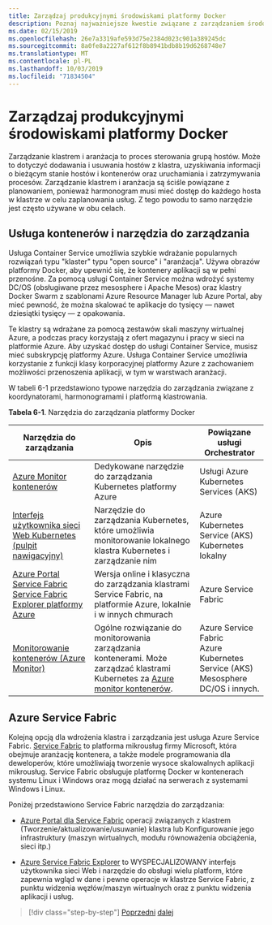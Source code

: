 ```yaml
---
title: Zarządzaj produkcyjnymi środowiskami platformy Docker
description: Poznaj najważniejsze kwestie związane z zarządzaniem środowiskiem produkcyjnym opartym na kontenerach.
ms.date: 02/15/2019
ms.openlocfilehash: 26e7a3319afe593d75e2384d023c901a389245dc
ms.sourcegitcommit: 8a0fe8a2227af612f8b8941bdb8b19d6268748e7
ms.translationtype: MT
ms.contentlocale: pl-PL
ms.lasthandoff: 10/03/2019
ms.locfileid: "71834504"
---
```

# <a name="manage-production-docker-environments"></a>Zarządzaj produkcyjnymi środowiskami platformy Docker

Zarządzanie klastrem i aranżacja to proces sterowania grupą hostów. Może to dotyczyć dodawania i usuwania hostów z klastra, uzyskiwania informacji o bieżącym stanie hostów i kontenerów oraz uruchamiania i zatrzymywania procesów. Zarządzanie klastrem i aranżacja są ściśle powiązane z planowaniem, ponieważ harmonogram musi mieć dostęp do każdego hosta w klastrze w celu zaplanowania usług. Z tego powodu to samo narzędzie jest często używane w obu celach.

## <a name="container-service-and-management-tools"></a>Usługa kontenerów i narzędzia do zarządzania

Usługa Container Service umożliwia szybkie wdrażanie popularnych rozwiązań typu "klaster" typu "open source" i "aranżacja". Używa obrazów platformy Docker, aby upewnić się, że kontenery aplikacji są w pełni przenośne. Za pomocą usługi Container Service można wdrożyć systemy DC/OS (obsługiwane przez mesosphere i Apache Mesos) oraz klastry Docker Swarm z szablonami Azure Resource Manager lub Azure Portal, aby mieć pewność, że można skalować te aplikacje do tysięcy — nawet dziesiątki tysięcy — z opakowania.

Te klastry są wdrażane za pomocą zestawów skali maszyny wirtualnej Azure, a podczas pracy korzystają z ofert magazynu i pracy w sieci na platformie Azure. Aby uzyskać dostęp do usługi Container Service, musisz mieć subskrypcję platformy Azure. Usługa Container Service umożliwia korzystanie z funkcji klasy korporacyjnej platformy Azure z zachowaniem możliwości przenoszenia aplikacji, w tym w warstwach aranżacji.

W tabeli 6-1 przedstawiono typowe narzędzia do zarządzania związane z koordynatorami, harmonogramami i platformą klastrowania.

**Tabela 6-1**. Narzędzia do zarządzania platformy Docker

| Narzędzia do zarządzania | Opis | Powiązane usługi Orchestrator |
|------------------|-------------|-----------------------|
| [Azure Monitor kontenerów](https://docs.microsoft.com/azure/monitoring/monitoring-container-insights-overview) | Dedykowane narzędzie do zarządzania Kubernetes platformy Azure | Usługi Azure Kubernetes Services (AKS) |
| [Interfejs użytkownika sieci Web Kubernetes (pulpit nawigacyjny)](https://kubernetes.io/docs/tasks/access-application-cluster/web-ui-dashboard/) | Narzędzie do zarządzania Kubernetes, które umożliwia monitorowanie lokalnego klastra Kubernetes i zarządzanie nim | Azure Kubernetes Service (AKS)<br/>Kubernetes lokalny |
| [Azure Portal Service Fabric](https://docs.microsoft.com/azure/service-fabric/service-fabric-cluster-creation-via-portal)<br/>[Service Fabric Explorer platformy Azure](https://docs.microsoft.com/azure/service-fabric/service-fabric-visualizing-your-cluster) | Wersja online i klasyczna do zarządzania klastrami Service Fabric, na platformie Azure, lokalnie i w innych chmurach | Azure Service Fabric |
| [Monitorowanie kontenerów (Azure Monitor)](https://docs.microsoft.com/azure/azure-monitor/insights/containers) | Ogólne rozwiązanie do monitorowania zarządzania kontenerami. Może zarządzać klastrami Kubernetes za [Azure monitor kontenerów](https://docs.microsoft.com/azure/monitoring/monitoring-container-insights-overview). | Azure Service Fabric<br/>Azure Kubernetes Service (AKS)<br/>Mesosphere DC/OS i innych. |

## <a name="azure-service-fabric"></a>Azure Service Fabric

Kolejną opcją dla wdrożenia klastra i zarządzania jest usługa Azure Service Fabric. [Service Fabric](https://azure.microsoft.com/services/service-fabric/) to platforma mikrousług firmy Microsoft, która obejmuje aranżację kontenera, a także modele programowania dla deweloperów, które umożliwiają tworzenie wysoce skalowalnych aplikacji mikrousług. Service Fabric obsługuje platformę Docker w kontenerach systemu Linux i Windows oraz mogą działać na serwerach z systemami Windows i Linux.

Poniżej przedstawiono Service Fabric narzędzia do zarządzania:

- [Azure Portal dla Service Fabric](https://docs.microsoft.com/azure/service-fabric/service-fabric-cluster-creation-via-portal) operacji związanych z klastrem (Tworzenie/aktualizowanie/usuwanie) klastra lub Konfigurowanie jego infrastruktury (maszyn wirtualnych, modułu równoważenia obciążenia, sieci itp.)

- [Azure Service Fabric Explorer](https://docs.microsoft.com/azure/service-fabric/service-fabric-visualizing-your-cluster) to WYSPECJALIZOWANY interfejs użytkownika sieci Web i narzędzie do obsługi wielu platform, które zapewnia wgląd w dane i pewne operacje w klastrze Service Fabric, z punktu widzenia węzłów/maszyn wirtualnych oraz z punktu widzenia aplikacji i usług.

>[!div class="step-by-step"]
>[Poprzedni](run-microservices-based-applications-in-production.md)
>[dalej](monitor-containerized-application-services.md)
